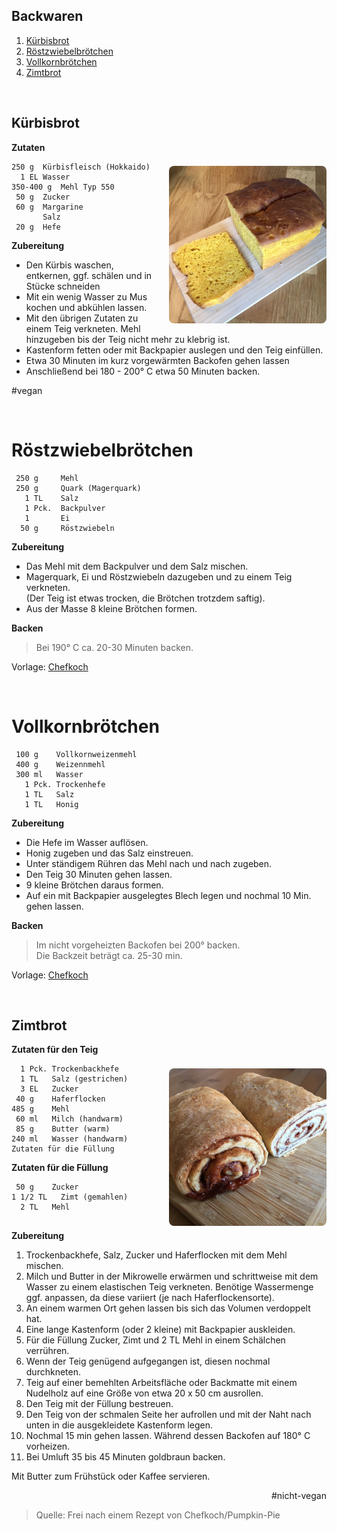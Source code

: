 ## Backwaren

1. [Kürbisbrot](#kürbisbrot)
1. [Röstzwiebelbrötchen](#röstzwiebelbrötchen)
2. [Vollkornbrötchen](#vollkornbrötchen)
3. [Zimtbrot](#zimtbrot)

&nbsp;


Kürbisbrot
----------

<img align='right' style="margin:5ex 0 1ex 1em;border-radius:8px" width="50%" src="images/Kuerbisbrot.jpg">

**Zutaten**

```
250 g  Kürbisfleisch (Hokkaido)
  1 EL Wasser
350-400 g  Mehl Typ 550
 50 g  Zucker
 60 g  Margarine
       Salz
 20 g  Hefe
```

**Zubereitung**

 - Den Kürbis waschen, entkernen, ggf. schälen und in Stücke schneiden
 - Mit ein wenig Wasser zu Mus kochen und abkühlen lassen.
 - Mit den übrigen Zutaten zu einem Teig verkneten. Mehl hinzugeben bis der Teig nicht mehr zu klebrig ist.
 - Kastenform fetten oder mit Backpapier auslegen und den Teig einfüllen.
 - Etwa 30 Minuten im kurz vorgewärmten Backofen gehen lassen
 - Anschließend bei 180 - 200° C etwa 50 Minuten backen.

#vegan

&nbsp;


Röstzwiebelbrötchen
===================

```
 250 g	   Mehl
 250 g	   Quark (Magerquark)
   1 TL	   Salz
   1 Pck.  Backpulver
   1       Ei
  50 g	   Röstzwiebeln
 ```
    
**Zubereitung**

  - Das Mehl mit dem Backpulver und dem Salz mischen.  
  - Magerquark, Ei und Röstzwiebeln dazugeben und zu einem Teig verkneten.  
    (Der Teig ist etwas trocken, die Brötchen trotzdem saftig).  
  - Aus der Masse 8 kleine Brötchen formen.  

**Backen**

> Bei 190° C ca. 20-30 Minuten backen.

Vorlage: [Chefkoch](https://www.chefkoch.de/rezepte/517131147874728/Zwiebelbrot.html)

&nbsp;

Vollkornbrötchen
=================

```
 100 g    Vollkornweizenmehl 
 400 g    Weizennmehl
 300 ml   Wasser
   1 Pck. Trockenhefe
   1 TL   Salz
   1 TL   Honig
```
   
**Zubereitung**

 -  Die Hefe im Wasser auflösen.  
 -  Honig zugeben und das Salz einstreuen.  
 -  Unter ständigem Rühren das Mehl nach und nach zugeben.  
 -  Den Teig 30 Minuten gehen lassen.  
 -  9 kleine Brötchen daraus formen.  
 -  Auf ein mit Backpapier ausgelegtes Blech legen und 
nochmal 10 Min. gehen lassen.  

**Backen**

> Im nicht vorgeheizten Backofen bei 200° backen.  
> Die Backzeit beträgt ca. 25-30 min.


Vorlage: [Chefkoch](https://www.chefkoch.de/rezepte/662201168007807/Die-schnellsten-Broetchen-der-Welt.html)

&nbsp;



Zimtbrot
--------

<img align='right' style="margin:5ex 0 1ex 1em;border-radius:8px" width="50%" src="images/Zimtbrot.jpg">

**Zutaten für den Teig**

```
  1 Pck. Trockenbackhefe
  1 TL   Salz (gestrichen)
  3 EL   Zucker
 40 g    Haferflocken
485 g    Mehl
 60 ml   Milch (handwarm)
 85 g    Butter (warm)
240 ml   Wasser (handwarm)
Zutaten für die Füllung
```
**Zutaten für die Füllung**

```
 50 g    Zucker
1 1/2 TL   Zimt (gemahlen)
  2 TL   Mehl
  
```

**Zubereitung**

1. Trockenbackhefe, Salz, Zucker und Haferflocken mit dem Mehl mischen.
2. Milch und Butter in der Mikrowelle erwärmen und schrittweise mit dem Wasser zu einem elastischen Teig verkneten. Benötige Wassermenge ggf. anpassen, da diese variiert (je nach Haferflockensorte). 
3. An einem warmen Ort gehen lassen bis sich das Volumen verdoppelt hat.
4. Eine lange Kastenform (oder 2 kleine) mit Backpapier auskleiden.
5. Für die Füllung Zucker, Zimt und 2 TL Mehl in einem Schälchen verrühren. 
6. Wenn der Teig genügend aufgegangen ist, diesen nochmal durchkneten.
7. Teig auf einer bemehlten Arbeitsfläche oder Backmatte mit einem Nudelholz auf eine Größe von etwa 20 x 50 cm ausrollen.
8. Den Teig mit der Füllung bestreuen.
9. Den Teig von der schmalen Seite her aufrollen und mit der Naht nach unten in die ausgekleidete Kastenform legen.
10. Nochmal 15 min gehen lassen. Während dessen Backofen auf 180° C vorheizen.
11. Bei Umluft 35 bis 45 Minuten goldbraun backen.

Mit Butter zum Frühstück oder Kaffee servieren.

<div align="right">#nicht-vegan</div>

> Quelle: Frei nach einem Rezept von Chefkoch/Pumpkin-Pie

